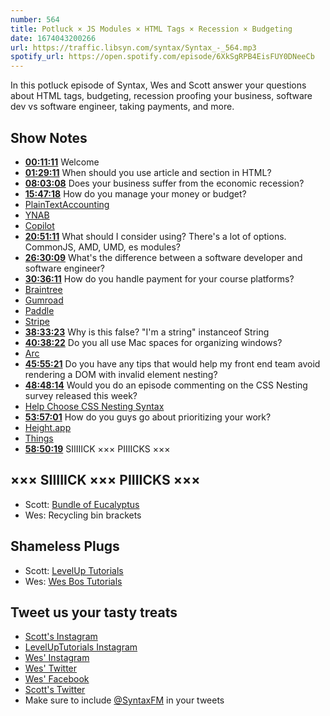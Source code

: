 ```yaml
---
number: 564
title: Potluck × JS Modules × HTML Tags × Recession × Budgeting
date: 1674043200266
url: https://traffic.libsyn.com/syntax/Syntax_-_564.mp3
spotify_url: https://open.spotify.com/episode/6XkSgRPB4EisFUY0DNeeCb
---
```


In this potluck episode of Syntax, Wes and Scott answer your questions about HTML tags, budgeting, recession proofing your business, software dev vs software engineer, taking payments, and more.

## Show Notes

* **[00:11:11](#t=00:11:11)** Welcome
* **[01:29:11](#t=01:29:11)** When should you use article and section in HTML?
* **[08:03:08](#t=08:03:08)** Does your business suffer from the economic recession?
* **[15:47:18](#t=15:47:18)** How do you manage your money or budget?
* [PlainTextAccounting](https://plaintextaccounting.org)
* [YNAB](https://www.youneedabudget.com)
* [Copilot](https://copilot.money)
* **[20:51:11](#t=20:51:11)** What should I consider using? There's a lot of options. CommonJS, AMD, UMD, es modules?
* **[26:30:09](#t=26:30:09)** What's the difference between a software developer and software engineer?
* **[30:36:11](#t=30:36:11)** How do you handle payment for your course platforms?
* [Braintree](https://www.braintreepayments.com)
* [Gumroad](https://gumroad.com)
* [Paddle](https://www.paddle.com)
* [Stripe](https://stripe.com/)
* **[38:33:23](#t=38:33:23)** Why is this false? "I'm a string" instanceof String
* **[40:38:22](#t=40:38:22)** Do you all use Mac spaces for organizing windows?
* [Arc](https://arc.net)
* **[45:55:21](#t=45:55:21)** Do you have any tips that would help my front end team avoid rendering a DOM with invalid element nesting?
* **[48:48:14](#t=48:48:14)** Would you do an episode commenting on the CSS Nesting survey released this week?
* [Help Choose CSS Nesting Syntax](https://webkit.org/blog/13607/help-choose-from-options-for-css-nesting-syntax/)
* **[53:57:01](#t=53:57:01)** How do you guys go about prioritizing your work?
* [Height.app](https://height.app)
* [Things](https://culturedcode.com/things/)
* **[58:50:19](#t=58:50:19)** SIIIIICK ××× PIIIICKS ×××

## ××× SIIIIICK ××× PIIIICKS ×××

* Scott: [Bundle of Eucalyptus](https://amzn.to/3iEsYrL)
* Wes: Recycling bin brackets

## Shameless Plugs

* Scott: [LevelUp Tutorials](https://levelup.video)
* Wes: [Wes Bos Tutorials](https://wesbos.com/courses)

## Tweet us your tasty treats

* [Scott's Instagram](https://www.instagram.com/stolinski/)
* [LevelUpTutorials Instagram](https://www.instagram.com/LevelUpTutorials/)
* [Wes' Instagram](https://www.instagram.com/wesbos/)
* [Wes' Twitter](https://twitter.com/wesbos)
* [Wes' Facebook](https://www.facebook.com/wesbos.developer)
* [Scott's Twitter](https://twitter.com/stolinski)
* Make sure to include [@SyntaxFM](https://twitter.com/SyntaxFM) in your tweets
